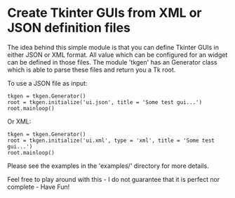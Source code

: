 
Create Tkinter GUIs from XML or JSON definition files
=====================================================

The idea behind this simple module is that you can define Tkinter GUIs in
either JSON or XML format. All value which can be configured for an widget can
be defined in those files. The module 'tkgen' has an Generator class which is
able to parse these files and return you a Tk root.

To use a JSON file as input:

    tkgen = tkgen.Generator()
    root = tkgen.initialize('ui.json', title = 'Some test gui...')
    root.mainloop()

Or XML:

    tkgen = tkgen.Generator()
    root = tkgen.initialize('ui.xml', type = 'xml', title = 'Some test gui...')
    root.mainloop()

Please see the examples in the 'examples/' directory for more details.

Feel free to play around with this - I do not guarantee that it is perfect nor
complete - Have Fun!